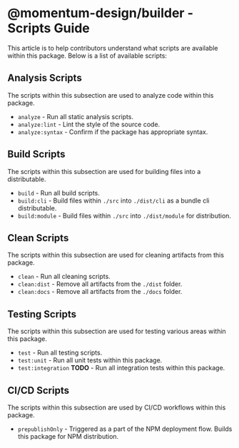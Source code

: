 # @momentum-design/builder - Scripts Guide

This article is to help contributors understand what scripts are available within this package. Below is a list of available scripts:

## Analysis Scripts

The scripts within this subsection are used to analyze code within this package.

* `analyze` - Run all static analysis scripts.
* `analyze:lint` - Lint the style of the source code.
* `analyze:syntax` - Confirm if the package has appropriate syntax.

## Build Scripts

The scripts within this subsection are used for building files into a distributable.

* `build` - Run all build scripts.
* `build:cli` - Build files within `./src` into `./dist/cli` as a bundle cli distributable.
* `build:module` - Build files within `./src` into `./dist/module` for distribution.

## Clean Scripts

The scripts within this subsection are used for cleaning artifacts from this package.

* `clean` - Run all cleaning scripts.
* `clean:dist` - Remove all artifacts from the `./dist` folder.
* `clean:docs` - Remove all artifacts from the `./docs` folder.

## Testing Scripts

The scripts within this subsection are used for testing various areas within this package.

* `test` - Run all testing scripts.
* `test:unit` - Run all unit tests within this package.
* `test:integration` **TODO** - Run all integration tests within this package.

## CI/CD Scripts

The scripts within this subsection are used by CI/CD workflows within this package.

* `prepublishOnly` - Triggered as a part of the NPM deployment flow. Builds this package for NPM distribution.
